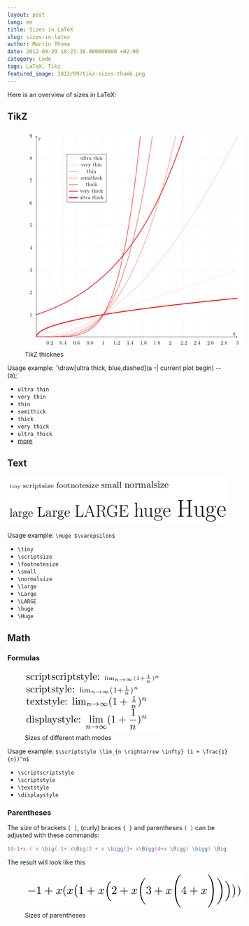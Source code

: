 ```yaml
---
layout: post
lang: en
title: Sizes in LaTeX
slug: sizes-in-latex
author: Martin Thoma
date: 2012-09-29 18:23:38.000000000 +02:00
category: Code
tags: LaTeX, Tikz
featured_image: 2012/09/tikz-sizes-thumb.png
---
```

Here is an overview of sizes in LaTeX:

<h2>TikZ</h2>
<figure class="aligncenter">
            <a href="../images/2012/09/tikz-sizes.png"><img src="../images/2012/09/tikz-sizes.png" alt="TikZ thicknes" style="max-width:500px;max-height:503px" class="size-full"/></a>
            <figcaption class="text-center">TikZ thicknes</figcaption>
        </figure>
Usage example:
`\draw[ultra thick, blue,dashed](a -| current plot begin) -- (a);`
<ul>
	<li><code>ultra thin</code></li>
	<li><code>very thin</code></li>
	<li><code>thin</code></li>
	<li><code>semithick</code></li>
	<li><code>thick</code></li>
	<li><code>very thick</code></li>
	<li><code>ultra thick</code></li>
    <li><a href="http://tex.stackexchange.com/q/106742/5645">more</a></li>
</ul>
<h2>Text</h2>
<p style="text-align: center;"><a href="../images/2012/09/text-sizes-latex.png"><img class="size-full wp-image-45921 aligncenter" title="Text sizes in LaTeX" src="../images/2012/09/text-sizes-latex.png" alt="Text sizes in LaTeX" width="512" height="110" /></a></p>
Usage example:
<code>\Huge $\varepsilon$</code>
<ul>
	<li><code>\tiny</code></li>
	<li><code>\scriptsize</code></li>
	<li><code>\footnotesize</code></li>
	<li><code>\small</code></li>
	<li><code>\normalsize</code></li>
	<li><code>\large</code></li>
	<li><code>\Large</code></li>
	<li><code>\LARGE</code></li>
	<li><code>\huge</code></li>
	<li><code>\Huge</code></li>
</ul>

## Math
### Formulas
<figure class="aligncenter">
            <a href="../images/2012/09/latex-math-sizes.png"><img src="../images/2012/09/latex-math-sizes.png" alt="Sizes of different math modes" style="max-width:309px;max-height:145px;" class="size-full wp-image-45931"/></a>
            <figcaption class="text-center">Sizes of different math modes</figcaption>
        </figure>
Usage example:
<code>$\scriptstyle \lim_{n \rightarrow \infty} (1 + \frac{1}{n})^n$</code>
<ul>
	<li><code>\scriptscriptstyle</code></li>
	<li><code>\scriptstyle</code></li>
	<li><code>\textstyle</code></li>
	<li><code>\displaystyle</code></li>
</ul>

### Parentheses
The size of brackets `[ ]`, (curly) braces `{ }` and parentheses `( )` can be
adjusted with these commands:

```latex
$$-1+x ( x \big( 1+ x\Big(2 + x \bigg(3+ x\Bigg(4+x \Bigg) \bigg) \Big) \big) )$$
```

The result will look like this

<figure class="aligncenter">
            <a href="../images/2012/09/latex-parentheses-sizes.png"><img src="../images/2012/09/latex-parentheses-sizes.png" alt="Sizes of parentheses" style="max-width:500px;" class="size-full"/></a>
            <figcaption class="text-center">Sizes of parentheses</figcaption>
        </figure>
